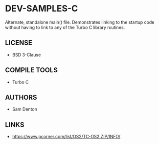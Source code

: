 # DEV-SAMPLES-C
Alternate, standalone main() file.  Demonstrates linking to the startup code without having to link to any of the Turbo C library routines.

## LICENSE
* BSD 3-Clause

## COMPILE TOOLS
* Turbo C
 
## AUTHORS
* Sam Denton

## LINKS
* https://www.pcorner.com/list/OS2/TC-OS2.ZIP/INFO/
